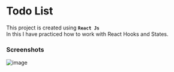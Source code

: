 # Todo List

This project is created using **`React Js`**  
In this I have practiced how to work with React Hooks and States.  

### Screenshots  

![image](https://user-images.githubusercontent.com/109456344/216818228-c7a73ff3-c819-4bac-8d1c-9d33407fc89b.png)
